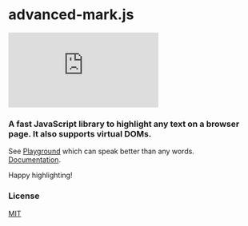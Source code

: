 # advanced-mark.js

[![npm](https://img.shields.io/npm/v/advanced-mark.js)](https://www.npmjs.com/package/advanced-mark.js)

### A fast JavaScript library to highlight any text on a browser page. It also supports virtual DOMs.

See [Playground](https://angezid.github.io/advanced-mark.js/playground) which can speak better than any words.  
[Documentation](https://angezid.github.io/advanced-mark.js/doc-v2).

Happy highlighting!

### License

[MIT](LICENSE)
